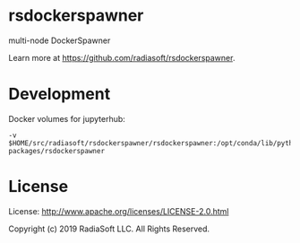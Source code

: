 # rsdockerspawner

multi-node DockerSpawner

Learn more at https://github.com/radiasoft/rsdockerspawner.

# Development

Docker volumes for jupyterhub:

```
-v $HOME/src/radiasoft/rsdockerspawner/rsdockerspawner:/opt/conda/lib/python3.6/site-packages/rsdockerspawner
```

# License

License: http://www.apache.org/licenses/LICENSE-2.0.html

Copyright (c) 2019 RadiaSoft LLC.  All Rights Reserved.
